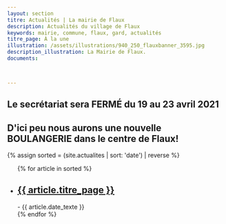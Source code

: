 ```yaml
---
layout: section
titre: Actualités | La mairie de Flaux
description: Actualités du village de Flaux
keywords: mairie, commune, flaux, gard, actualités
titre_page: À la une
illustration: /assets/illustrations/940_250_flauxbanner_3595.jpg
description_illustration: La Mairie de Flaux.
documents:



---
```

## Le secrétariat sera FERMÉ du 19 au 23 avril 2021

## D'ici peu nous aurons une nouvelle BOULANGERIE dans le centre de Flaux!

{% assign sorted = (site.actualites | sort: 'date') | reverse %}
<ul>
  {% for article in sorted %}
  <li><h2><a href="{{ article.url }}">{{ article.titre_page }}</a></h2>
   - {{ article.date_texte }}</li>
  {% endfor %}
</ul>
